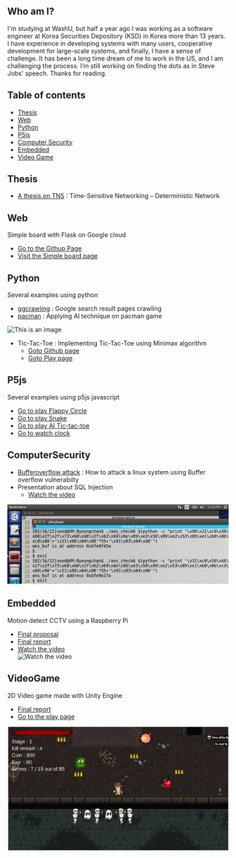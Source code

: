 ## Who am I?
I'm studying at WashU, but half a year ago I was working as a software engineer at Korea Securities Depository (KSD) in Korea more than 13 years. 
I have experience in developing systems with many users, cooperative development for large-scale systems, and finally, I have a sense of challenge.
It has been a long time dream of me to work in the US, and I am challenging the process. I’m still working on finding the dots as in Steve Jobs' speech. Thanks for reading.

## Table of contents
* [Thesis](#Thesis)
* [Web](#Web)
* [Python](#Python)
* [P5js](#P5js)
* [Computer Security](#ComputerSecurity)
* [Embedded](#Embedded)
* [Video Game](#VideoGame)

## Thesis
* [A thesis on TNS](https://kbckbc.github.io/tns/) : Time-Sensitive Networking – Deterministic Network


## Web
Simple board with Flask on Google cloud
  * [Go to the Githup Page](https://github.com/kbckbc/chanboard)
  * [Visit the Simple board page](http://34.125.24.66)

## Python
Several examples using python
* [ggcrawling](https://github.com/kbckbc/ggcrawling) : Google search result pages crawling
* [pacman](https://github.com/kbckbc/pacmanshow) : Applying AI technique on pacman game

![This is an image](http://ai.berkeley.edu/images/pacman_game.gif)

* Tic-Tac-Toe : Implementing Tic-Tac-Toe using Minimax algorithm
  * [Goto Github page](https://github.com/kbckbc/p5-tictactoe)
  * [Goto Play page](https://kbckbc.github.io/p5-tictactoe/)


## P5js
Several examples using p5js javascript
* [Go to play Flappy Circle](https://editor.p5js.org/bychan/full/7-y7-Pa04)
* [Go to play Snake](https://editor.p5js.org/bychan/full/eHzgPkmiR)
* [Go to play AI Tic-tac-toe](https://editor.p5js.org/bychan/full/WyP2_ZfEm)
* [Go to watch clock](https://editor.p5js.org/bychan/full/FL7Cn26Sh)


## ComputerSecurity
+ [Bufferoverflow attack](https://github.com/kbckbc/washu_sp22_cse523) : How to attack a linux system using Buffer overflow vulnerabilty
+ Presentation about SQL Injection
  * [Watch the video](https://youtu.be/GNbDI0SFkKo)


![howto4](https://raw.githubusercontent.com/kbckbc/washu_sp22_cse523/main/img/howto4.png)

## Embedded
Motion detect CCTV using a Raspberry Pi
* [Final proposal](https://github.com/kbckbc/portfolio/blob/main/motiontv/final_proposal_bcgwak.pdf)
* [Final report](https://github.com/kbckbc/portfolio/blob/main/motiontv/final_report_bcgwak.pdf)
* [Watch the video](https://youtu.be/7APqgYY63zI)\
![Watch the video](https://i.ytimg.com/vi/7APqgYY63zI/hqdefault.jpg)

## VideoGame
2D Video game made with Unity Engine
* [Final report](https://github.com/kbckbc/portfolio/blob/main/videogame/Game_Dev_Final_Presentation.pdf)
* [Go to the play page](https://byeongchan.itch.io/vg1-teddyteamfinal-0420)

![This is an image](https://github.com/kbckbc/portfolio/blob/main/videogame/screenshot.png)
